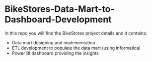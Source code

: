# BikeStores-Data-Mart-to-Dashboard-Development
In this repo you will find the BikeStores project details and it contains:
- Data mart designing and implementation
- ETL development to populate the data mart (using informatica)
- Power BI dashboard providing the insights
